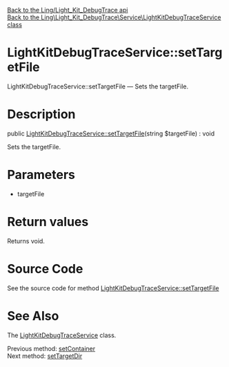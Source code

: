 [Back to the Ling/Light_Kit_DebugTrace api](https://github.com/lingtalfi/Light_Kit_DebugTrace/blob/master/doc/api/Ling/Light_Kit_DebugTrace.md)<br>
[Back to the Ling\Light_Kit_DebugTrace\Service\LightKitDebugTraceService class](https://github.com/lingtalfi/Light_Kit_DebugTrace/blob/master/doc/api/Ling/Light_Kit_DebugTrace/Service/LightKitDebugTraceService.md)


LightKitDebugTraceService::setTargetFile
================



LightKitDebugTraceService::setTargetFile — Sets the targetFile.




Description
================


public [LightKitDebugTraceService::setTargetFile](https://github.com/lingtalfi/Light_Kit_DebugTrace/blob/master/doc/api/Ling/Light_Kit_DebugTrace/Service/LightKitDebugTraceService/setTargetFile.md)(string $targetFile) : void




Sets the targetFile.




Parameters
================


- targetFile

    


Return values
================

Returns void.








Source Code
===========
See the source code for method [LightKitDebugTraceService::setTargetFile](https://github.com/lingtalfi/Light_Kit_DebugTrace/blob/master/Service/LightKitDebugTraceService.php#L268-L271)


See Also
================

The [LightKitDebugTraceService](https://github.com/lingtalfi/Light_Kit_DebugTrace/blob/master/doc/api/Ling/Light_Kit_DebugTrace/Service/LightKitDebugTraceService.md) class.

Previous method: [setContainer](https://github.com/lingtalfi/Light_Kit_DebugTrace/blob/master/doc/api/Ling/Light_Kit_DebugTrace/Service/LightKitDebugTraceService/setContainer.md)<br>Next method: [setTargetDir](https://github.com/lingtalfi/Light_Kit_DebugTrace/blob/master/doc/api/Ling/Light_Kit_DebugTrace/Service/LightKitDebugTraceService/setTargetDir.md)<br>

